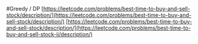 #Greedy / DP
[https://leetcode.com/problems/best-time-to-buy-and-sell-stock/description/](https://leetcode.com/problems/best-time-to-buy-and-sell-stock/description/)
[https://leetcode.com/problems/best-time-to-buy-and-sell-stock/description/](https://leetcode.com/problems/best-time-to-buy-and-sell-stock-ii/description/)
